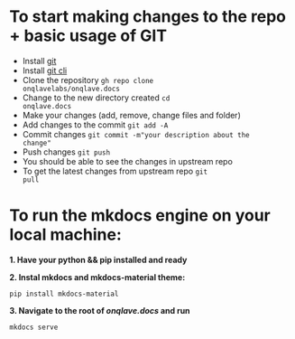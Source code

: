 # To start making changes to the repo + basic usage of GIT
- Install [git](https://github.com/git-guides/install-git#install-git-on-mac)
- Install [git cli](https://cli.github.com/manual/installation) 
- Clone the repository  <code>gh repo clone onqlavelabs/onqlave.docs</code>
- Change to the new directory created  <code>cd onqlave.docs</code>
- Make your changes (add, remove, change files and folder)
- Add changes to the commit  <code>git add -A</code>
- Commit changes  <code>git commit -m"your description about the change"</code>
- Push changes <code>git push</code>
- You should be able to see the changes in upstream repo
- To get the latest changes from upstream repo <code>git pull</code>


# To run the mkdocs engine on your local machine:

**1. Have your python && pip installed and ready**

**2. Instal mkdocs and mkdocs-material theme:**
```
pip install mkdocs-material
```
**3. Navigate to the root of _onqlave.docs_ and run**
```
mkdocs serve
```
